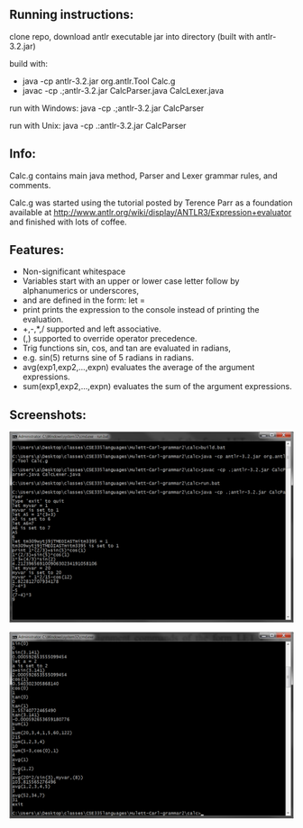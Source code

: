 Running instructions:
---------------------
clone repo, download antlr executable jar into directory (built with antlr-3.2.jar)

build with:
*   java -cp antlr-3.2.jar org.antlr.Tool Calc.g
*   javac -cp .;antlr-3.2.jar CalcParser.java CalcLexer.java

run with Windows: java -cp .;antlr-3.2.jar CalcParser

run with Unix: java -cp .:antlr-3.2.jar CalcParser


Info:
---------------------
Calc.g contains main java method, Parser and Lexer grammar rules, and comments.

Calc.g was started using the tutorial posted by Terence Parr as a foundation
available at http://www.antlr.org/wiki/display/ANTLR3/Expression+evaluator
and finished with lots of coffee.

Features:
---------------------
*   Non-significant whitespace
*   Variables start with an upper or lower case letter follow by alphanumerics or underscores, 
*   and are defined in the form: let <variable> = <expression>
*   print <expression> prints the expression to the console instead of printing the evaluation.
*   +,-,*,/ supported and left associative.
*   (,) supported to override operator precedence.
*   Trig functions sin, cos, and tan are evaluated in radians,
*   e.g. sin(5) returns sine of 5 radians in radians.
*   avg(exp1,exp2,...,expn) evaluates the average of the argument expressions.
*   sum(exp1,exp2,...,expn) evaluates the sum of the argument expressions.

Screenshots:
---------------------
![Screenshot1 (screenshot1)](https://github.com/cmhulett/ANTLR-java-calculator/raw/master/ScreenShot1.png "Screenshot1")

![Screenshot2 (screenshot2)](https://github.com/cmhulett/ANTLR-java-calculator/raw/master/ScreenShot2.png "Screenshot2")
